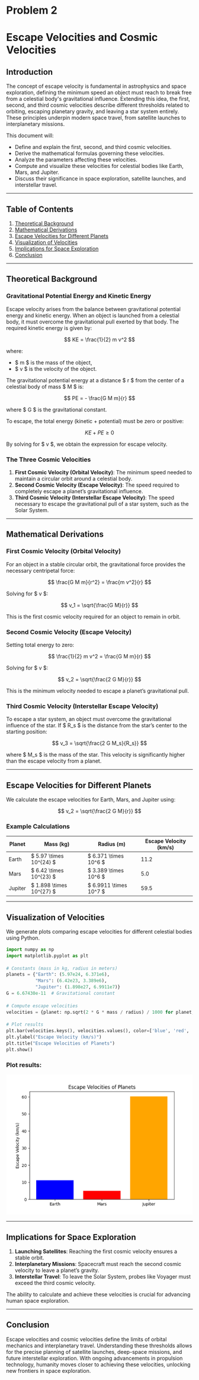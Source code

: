 # Problem 2

# Escape Velocities and Cosmic Velocities

## Introduction

The concept of escape velocity is fundamental in astrophysics and space exploration, defining the minimum speed an object must reach to break free from a celestial body's gravitational influence. Extending this idea, the first, second, and third cosmic velocities describe different thresholds related to orbiting, escaping planetary gravity, and leaving a star system entirely. These principles underpin modern space travel, from satellite launches to interplanetary missions.

This document will:

- Define and explain the first, second, and third cosmic velocities.
- Derive the mathematical formulas governing these velocities.
- Analyze the parameters affecting these velocities.
- Compute and visualize these velocities for celestial bodies like Earth, Mars, and Jupiter.
- Discuss their significance in space exploration, satellite launches, and interstellar travel.

---

## Table of Contents

1. [Theoretical Background](#theoretical-background)
2. [Mathematical Derivations](#mathematical-derivations)
3. [Escape Velocities for Different Planets](#escape-velocities-for-different-planets)
4. [Visualization of Velocities](#visualization-of-velocities)
5. [Implications for Space Exploration](#implications-for-space-exploration)
6. [Conclusion](#conclusion)

---

## Theoretical Background

### Gravitational Potential Energy and Kinetic Energy

Escape velocity arises from the balance between gravitational potential energy and kinetic energy. When an object is launched from a celestial body, it must overcome the gravitational pull exerted by that body. The required kinetic energy is given by:

$$
KE = \frac{1}{2} m v^2
$$

where:
- $ m $ is the mass of the object,
- $ v $ is the velocity of the object.

The gravitational potential energy at a distance $ r $ from the center of a celestial body of mass $ M $ is:

$$
PE = - \frac{G M m}{r}
$$

where $ G $ is the gravitational constant.

To escape, the total energy (kinetic + potential) must be zero or positive:

$$
KE + PE \geq 0
$$

By solving for $ v $, we obtain the expression for escape velocity.

### The Three Cosmic Velocities

1. **First Cosmic Velocity (Orbital Velocity)**: The minimum speed needed to maintain a circular orbit around a celestial body.
2. **Second Cosmic Velocity (Escape Velocity)**: The speed required to completely escape a planet’s gravitational influence.
3. **Third Cosmic Velocity (Interstellar Escape Velocity)**: The speed necessary to escape the gravitational pull of a star system, such as the Solar System.

---

## Mathematical Derivations

### First Cosmic Velocity (Orbital Velocity)

For an object in a stable circular orbit, the gravitational force provides the necessary centripetal force:

$$
\frac{G M m}{r^2} = \frac{m v^2}{r}
$$

Solving for $ v $:

$$
v_1 = \sqrt{\frac{G M}{r}}
$$

This is the first cosmic velocity required for an object to remain in orbit.

### Second Cosmic Velocity (Escape Velocity)

Setting total energy to zero:

$$
\frac{1}{2} m v^2 = \frac{G M m}{r}
$$

Solving for $ v $:

$$
v_2 = \sqrt{\frac{2 G M}{r}}
$$

This is the minimum velocity needed to escape a planet’s gravitational pull.

### Third Cosmic Velocity (Interstellar Escape Velocity)

To escape a star system, an object must overcome the gravitational influence of the star. If $ R_s $ is the distance from the star’s center to the starting position:

$$
v_3 = \sqrt{\frac{2 G M_s}{R_s}}
$$

where $ M_s $ is the mass of the star. This velocity is significantly higher than the escape velocity from a planet.

---

## Escape Velocities for Different Planets

We calculate the escape velocities for Earth, Mars, and Jupiter using:

$$
v_2 = \sqrt{\frac{2 G M}{r}}
$$

### Example Calculations

| Planet | Mass (kg) | Radius (m) | Escape Velocity (km/s) |
|--------|------------|-------------|-------------------|
| Earth  | $ 5.97 \times 10^{24} $ | $ 6.371 \times 10^6 $ | 11.2 |
| Mars   | $ 6.42 \times 10^{23} $ | $ 3.389 \times 10^6 $ | 5.0 |
| Jupiter| $ 1.898 \times 10^{27} $ | $ 6.9911 \times 10^7 $ | 59.5 |

---

## Visualization of Velocities

We generate plots comparing escape velocities for different celestial bodies using Python.

```python
import numpy as np
import matplotlib.pyplot as plt

# Constants (mass in kg, radius in meters)
planets = {"Earth": (5.97e24, 6.371e6),
           "Mars": (6.42e23, 3.389e6),
           "Jupiter": (1.898e27, 6.9911e7)}
G = 6.67430e-11  # Gravitational constant

# Compute escape velocities
velocities = {planet: np.sqrt(2 * G * mass / radius) / 1000 for planet, (mass, radius) in planets.items()}

# Plot results
plt.bar(velocities.keys(), velocities.values(), color=['blue', 'red', 'orange'])
plt.ylabel("Escape Velocity (km/s)")
plt.title("Escape Velocities of Planets")
plt.show()
```

### Plot results:

![Escape Velocities](Problem2GraphsAndScripts/plotEscapeVelocities.png)

---

## Implications for Space Exploration

1. **Launching Satellites**: Reaching the first cosmic velocity ensures a stable orbit.
2. **Interplanetary Missions**: Spacecraft must reach the second cosmic velocity to leave a planet’s gravity.
3. **Interstellar Travel**: To leave the Solar System, probes like Voyager must exceed the third cosmic velocity.

The ability to calculate and achieve these velocities is crucial for advancing human space exploration.

---

## Conclusion

Escape velocities and cosmic velocities define the limits of orbital mechanics and interplanetary travel. Understanding these thresholds allows for the precise planning of satellite launches, deep-space missions, and future interstellar exploration. With ongoing advancements in propulsion technology, humanity moves closer to achieving these velocities, unlocking new frontiers in space exploration.

